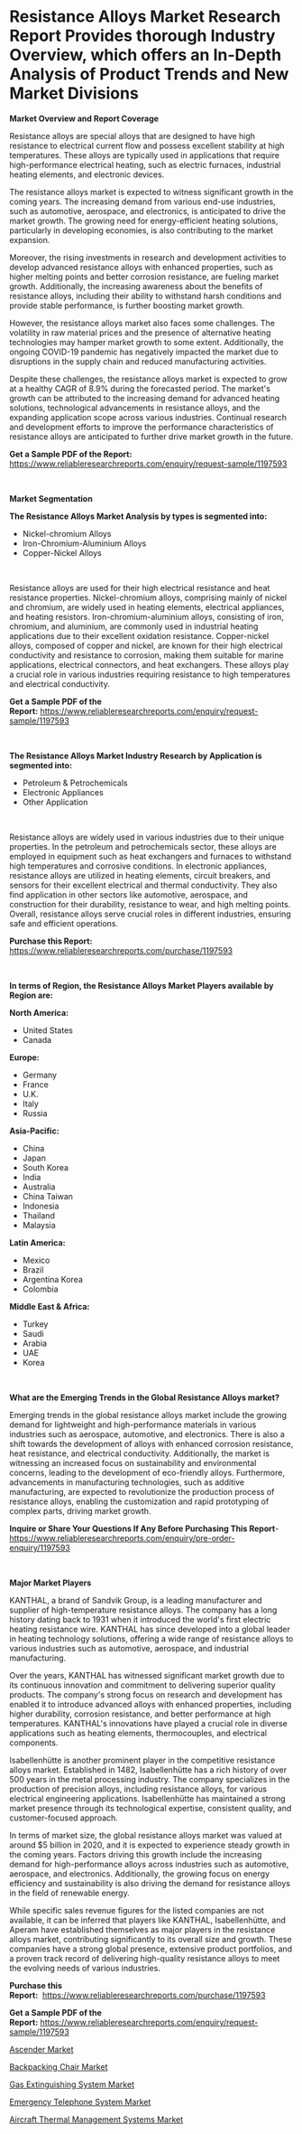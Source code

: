 <p><h1>Resistance Alloys Market Research Report Provides thorough Industry Overview, which offers an In-Depth Analysis of Product Trends and New Market Divisions</h1></p><p><strong>Market Overview and Report Coverage</strong></p>
<p><p>Resistance alloys are special alloys that are designed to have high resistance to electrical current flow and possess excellent stability at high temperatures. These alloys are typically used in applications that require high-performance electrical heating, such as electric furnaces, industrial heating elements, and electronic devices.</p><p>The resistance alloys market is expected to witness significant growth in the coming years. The increasing demand from various end-use industries, such as automotive, aerospace, and electronics, is anticipated to drive the market growth. The growing need for energy-efficient heating solutions, particularly in developing economies, is also contributing to the market expansion.</p><p>Moreover, the rising investments in research and development activities to develop advanced resistance alloys with enhanced properties, such as higher melting points and better corrosion resistance, are fueling market growth. Additionally, the increasing awareness about the benefits of resistance alloys, including their ability to withstand harsh conditions and provide stable performance, is further boosting market growth.</p><p>However, the resistance alloys market also faces some challenges. The volatility in raw material prices and the presence of alternative heating technologies may hamper market growth to some extent. Additionally, the ongoing COVID-19 pandemic has negatively impacted the market due to disruptions in the supply chain and reduced manufacturing activities.</p><p>Despite these challenges, the resistance alloys market is expected to grow at a healthy CAGR of 8.9% during the forecasted period. The market's growth can be attributed to the increasing demand for advanced heating solutions, technological advancements in resistance alloys, and the expanding application scope across various industries. Continual research and development efforts to improve the performance characteristics of resistance alloys are anticipated to further drive market growth in the future.</p></p>
<p><strong>Get a Sample PDF of the Report:</strong> <a href="https://www.reliableresearchreports.com/enquiry/request-sample/1197593">https://www.reliableresearchreports.com/enquiry/request-sample/1197593</a></p>
<p>&nbsp;</p>
<p><strong>Market Segmentation</strong></p>
<p><strong>The Resistance Alloys Market Analysis by types is segmented into:</strong></p>
<p><ul><li>Nickel-chromium Alloys</li><li>Iron-Chromium-Aluminium Alloys</li><li>Copper-Nickel Alloys</li></ul></p>
<p>&nbsp;</p>
<p><p>Resistance alloys are used for their high electrical resistance and heat resistance properties. Nickel-chromium alloys, comprising mainly of nickel and chromium, are widely used in heating elements, electrical appliances, and heating resistors. Iron-chromium-aluminium alloys, consisting of iron, chromium, and aluminium, are commonly used in industrial heating applications due to their excellent oxidation resistance. Copper-nickel alloys, composed of copper and nickel, are known for their high electrical conductivity and resistance to corrosion, making them suitable for marine applications, electrical connectors, and heat exchangers. These alloys play a crucial role in various industries requiring resistance to high temperatures and electrical conductivity.</p></p>
<p><strong>Get a Sample PDF of the Report:</strong>&nbsp;<a href="https://www.reliableresearchreports.com/enquiry/request-sample/1197593">https://www.reliableresearchreports.com/enquiry/request-sample/1197593</a></p>
<p>&nbsp;</p>
<p><strong>The Resistance Alloys Market Industry Research by Application is segmented into:</strong></p>
<p><ul><li>Petroleum & Petrochemicals</li><li>Electronic Appliances</li><li>Other Application</li></ul></p>
<p>&nbsp;</p>
<p><p>Resistance alloys are widely used in various industries due to their unique properties. In the petroleum and petrochemicals sector, these alloys are employed in equipment such as heat exchangers and furnaces to withstand high temperatures and corrosive conditions. In electronic appliances, resistance alloys are utilized in heating elements, circuit breakers, and sensors for their excellent electrical and thermal conductivity. They also find application in other sectors like automotive, aerospace, and construction for their durability, resistance to wear, and high melting points. Overall, resistance alloys serve crucial roles in different industries, ensuring safe and efficient operations.</p></p>
<p><strong>Purchase this Report:</strong>&nbsp; <a href="https://www.reliableresearchreports.com/purchase/1197593">https://www.reliableresearchreports.com/purchase/1197593</a></p>
<p>&nbsp;</p>
<p><strong>In terms of Region, the Resistance Alloys Market Players available by Region are:</strong></p>
<p>
    <p> <strong> North America: </strong>
        <ul>
            <li>United States</li>
            <li>Canada</li>
        </ul>
        </p> 
    <p> <strong> Europe: </strong>
        <ul>
            <li>Germany</li>
            <li>France</li>
            <li>U.K.</li>
            <li>Italy</li>
            <li>Russia</li>
        </ul>
        </p> 
    <p> <strong> Asia-Pacific: </strong>
        <ul>
            <li>China</li>
            <li>Japan</li>
            <li>South Korea</li>
            <li>India</li>
            <li>Australia</li>
            <li>China Taiwan</li>
            <li>Indonesia</li>
            <li>Thailand</li>
            <li>Malaysia</li>
        </ul>
        </p> 
    <p> <strong> Latin America: </strong>
        <ul>
            <li>Mexico</li>
            <li>Brazil</li>
            <li>Argentina Korea</li>
            <li>Colombia</li>
        </ul>
        </p> 
    <p> <strong> Middle East & Africa: </strong>
        <ul>
            <li>Turkey</li>
            <li>Saudi</li>
            <li>Arabia</li>
            <li>UAE</li>
            <li>Korea</li>
        </ul>
    </p>
    </p>
<p>&nbsp;</p>
<p><strong>What are the Emerging Trends in the Global Resistance Alloys market?</strong></p>
<p><p>Emerging trends in the global resistance alloys market include the growing demand for lightweight and high-performance materials in various industries such as aerospace, automotive, and electronics. There is also a shift towards the development of alloys with enhanced corrosion resistance, heat resistance, and electrical conductivity. Additionally, the market is witnessing an increased focus on sustainability and environmental concerns, leading to the development of eco-friendly alloys. Furthermore, advancements in manufacturing technologies, such as additive manufacturing, are expected to revolutionize the production process of resistance alloys, enabling the customization and rapid prototyping of complex parts, driving market growth.</p></p>
<p><strong>Inquire or Share Your Questions If Any Before Purchasing This Report</strong>- <a href="https://www.reliableresearchreports.com/enquiry/pre-order-enquiry/1197593">https://www.reliableresearchreports.com/enquiry/pre-order-enquiry/1197593</a></p>
<p>&nbsp;</p>
<p><strong>Major Market Players</strong></p>
<p><p>KANTHAL, a brand of Sandvik Group, is a leading manufacturer and supplier of high-temperature resistance alloys. The company has a long history dating back to 1931 when it introduced the world's first electric heating resistance wire. KANTHAL has since developed into a global leader in heating technology solutions, offering a wide range of resistance alloys to various industries such as automotive, aerospace, and industrial manufacturing.</p><p>Over the years, KANTHAL has witnessed significant market growth due to its continuous innovation and commitment to delivering superior quality products. The company's strong focus on research and development has enabled it to introduce advanced alloys with enhanced properties, including higher durability, corrosion resistance, and better performance at high temperatures. KANTHAL's innovations have played a crucial role in diverse applications such as heating elements, thermocouples, and electrical components.</p><p>Isabellenhütte is another prominent player in the competitive resistance alloys market. Established in 1482, Isabellenhütte has a rich history of over 500 years in the metal processing industry. The company specializes in the production of precision alloys, including resistance alloys, for various electrical engineering applications. Isabellenhütte has maintained a strong market presence through its technological expertise, consistent quality, and customer-focused approach.</p><p>In terms of market size, the global resistance alloys market was valued at around $5 billion in 2020, and it is expected to experience steady growth in the coming years. Factors driving this growth include the increasing demand for high-performance alloys across industries such as automotive, aerospace, and electronics. Additionally, the growing focus on energy efficiency and sustainability is also driving the demand for resistance alloys in the field of renewable energy.</p><p>While specific sales revenue figures for the listed companies are not available, it can be inferred that players like KANTHAL, Isabellenhütte, and Aperam have established themselves as major players in the resistance alloys market, contributing significantly to its overall size and growth. These companies have a strong global presence, extensive product portfolios, and a proven track record of delivering high-quality resistance alloys to meet the evolving needs of various industries.</p></p>
<p><strong>Purchase this Report:</strong>&nbsp;&nbsp;<a href="https://www.reliableresearchreports.com/purchase/1197593">https://www.reliableresearchreports.com/purchase/1197593</a></p>
<p></p>
<p><strong>Get a Sample PDF of the Report:</strong>&nbsp;<a href="https://www.reliableresearchreports.com/enquiry/request-sample/1197593">https://www.reliableresearchreports.com/enquiry/request-sample/1197593</a></p>
<p><p><a href="https://medium.com/@juliecastro06/ascender-market-the-key-to-successful-business-strategy-forecast-till-2030-cd27f47327f9">Ascender Market</a></p><p><a href="https://medium.com/@v8581137/backpacking-chair-market-size-market-outlook-and-market-forecast-2023-to-2030-15d88cecba10">Backpacking Chair Market</a></p><p><a href="https://medium.com/@sarademiri71/gas-extinguishing-system-market-size-reveals-the-best-marketing-channels-in-global-industry-c8e6a7f66354">Gas Extinguishing System Market</a></p><p><a href="https://medium.com/@anilaxhafa2022/emergency-telephone-system-market-size-reveals-the-best-marketing-channels-in-global-industry-9b4023df4741">Emergency Telephone System Market</a></p><p><a href="https://medium.com/@loretashyti01/aircraft-thermal-management-systems-market-insights-into-market-cagr-market-trends-and-growth-a2369ca82533">Aircraft Thermal Management Systems Market</a></p></p>